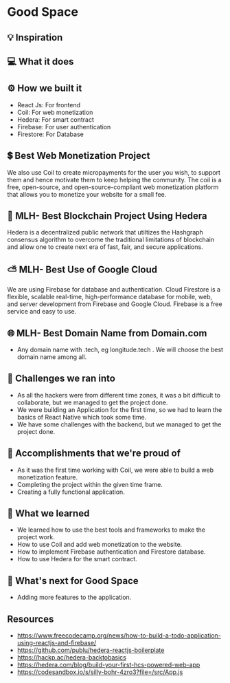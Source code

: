 # Good Space

## 💡 Inspiration

## 💻 What it does

## ⚙️ How we built it

- React Js: For frontend
- Coil: For web monetization
- Hedera: For smart contract
- Firebase: For user authentication
- Firestore: For Database

## 💲 Best Web Monetization Project

We also use Coil to create micropayments for the user you wish, to support them and hence motivate them to keep helping the community. The coil is a free, open-source, and open-source-compliant web monetization platform that allows you to monetize your website for a small fee.

<!-- Optional(If we are able to implement it) -->

## 🔐 MLH- Best Blockchain Project Using Hedera

Hedera is a decentralized public network that utiltizes the Hashgraph consensus algorithm to overcome the traditional limitations of blockchain and allow one to create next era of fast, fair, and secure applications.

## ⛅ MLH- Best Use of Google Cloud

We are using Firebase for database and authentication. Cloud Firestore is a flexible, scalable real-time, high-performance database for mobile, web, and server development from Firebase and Google Cloud. Firebase is a free service and easy to use.

## 🌐 MLH- Best Domain Name from Domain.com

- Any domain name with .tech, eg longitude.tech . We will choose the best domain name among all.

## 🧠 Challenges we ran into

- As all the hackers were from different time zones, it was a bit difficult to collaborate, but we managed to get the project done.
- We were building an Application for the first time, so we had to learn the basics of React Native which took some time.
- We have some challenges with the backend, but we managed to get the project done.

## 🏅 Accomplishments that we're proud of

- As it was the first time working with Coil, we were able to build a web monetization feature.
- Completing the project within the given time frame.
- Creating a fully functional application.

## 📖 What we learned

- We learned how to use the best tools and frameworks to make the project work.
- How to use Coil and add web monetization to the website.
- How to implement Firebase authentication and Firestore database.
- How to use Hedera for the smart contract.

## 🚀 What's next for Good Space

- Adding more features to the application.

<!-- Temp. -->

## Resources

- https://www.freecodecamp.org/news/how-to-build-a-todo-application-using-reactjs-and-firebase/
- https://github.com/publu/hedera-reactjs-boilerplate
- https://hackp.ac/hedera-backtobasics
- https://hedera.com/blog/build-your-first-hcs-powered-web-app
- https://codesandbox.io/s/silly-bohr-4zro3?file=/src/App.js
